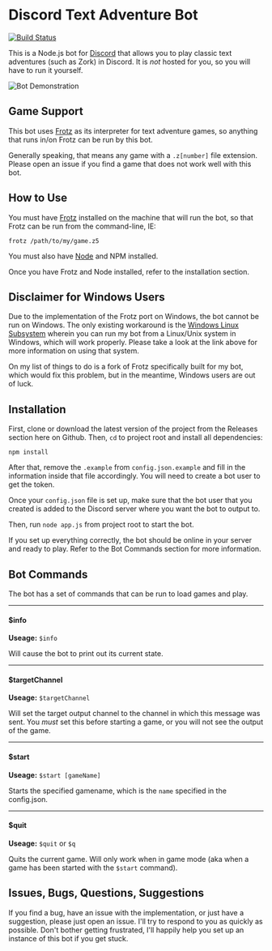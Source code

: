 # Discord Text Adventure Bot

[![Build Status](https://travis-ci.org/aeolingamenfel/discord-text-adventure-bot.svg?branch=master)](https://travis-ci.org/aeolingamenfel/discord-text-adventure-bot)

This is a Node.js bot for [Discord](https://discordapp.com/) that allows you to
play classic text adventures (such as Zork) in Discord. It is *not* hosted for
you, so you will have to run it yourself.

![Bot Demonstration](https://static.ivanmattie.com/img/github/discord-text-adventure-bot/ZBJy77sNkz.gif "Bot Demonstration GIF")

## Game Support

This bot uses [Frotz](http://frotz.sourceforge.net/) as its interpreter for
text adventure games, so anything that runs in/on Frotz can be run by this bot.

Generally speaking, that means any game with a `.z[number]` file extension.
Please open an issue if you find a game that does not work well with this bot.

## How to Use

You must have [Frotz](http://frotz.sourceforge.net/) installed on the machine
that will run the bot, so that Frotz can be run from the command-line, IE:

```
frotz /path/to/my/game.z5
```

You must also have [Node](https://nodejs.org/en/) and NPM installed.

Once you have Frotz and Node installed, refer to the installation section.

## Disclaimer for Windows Users

Due to the implementation of the Frotz port on Windows, the bot cannot be run
on Windows. The only existing workaround is the
[Windows Linux Subsystem](https://msdn.microsoft.com/en-us/commandline/wsl/install_guide)
wherein you can run my bot from a Linux/Unix system in Windows, which will work
properly. Please take a look at the link above for more information on using
that system.

On my list of things to do is a fork of Frotz specifically built for my bot,
which would fix this problem, but in the meantime, Windows users are out of
luck.

## Installation

First, clone or download the latest version of the project from the Releases
section here on Github. Then, `cd` to project root and install all dependencies:

```
npm install
```

After that, remove the `.example` from `config.json.example` and fill in the
information inside that file accordingly. You will need to create a bot user to
get the token.

Once your `config.json` file is set up, make sure that the bot user that you
created is added to the Discord server where you want the bot to output to.

Then, run `node app.js` from project root to start the bot.

If you set up everything correctly, the bot should be online in your server
and ready to play. Refer to the Bot Commands section for more information.

## Bot Commands

The bot has a set of commands that can be run to load games and play.

---

#### $info

**Useage:** `$info`

Will cause the bot to print out its current state.

---

#### $targetChannel

**Useage:** `$targetChannel`

Will set the target output channel to the channel in which this message was
sent. You *must* set this before starting a game, or you will not see the
output of the game.

---

#### $start

**Useage:** `$start [gameName]`

Starts the specified gamename, which is the `name` specified in the config.json.

---

#### $quit

**Useage:** `$quit` or `$q`

Quits the current game. Will only work when in game mode (aka when a game has
been started with the `$start` command).

## Issues, Bugs, Questions, Suggestions

If you find a bug, have an issue with the implementation, or just have a
suggestion, please just open an issue. I'll try to respond to you as quickly
as possible. Don't bother getting frustrated, I'll happily help you set up an
instance of this bot if you get stuck.
